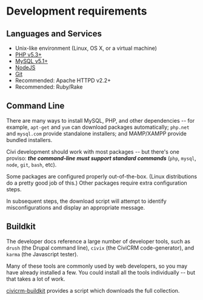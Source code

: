 # Development requirements

## Languages and Services

-   Unix-like environment (Linux, OS X, or a virtual machine)
-   [PHP v5.3+](http://php.net/)
-   [MySQL v5.1+](http://mysql.com/)
-   [NodeJS](https://nodejs.org/)
-   [Git](https://git-scm.com/)
-   Recommended: Apache HTTPD v2.2+
-   Recommended: Ruby/Rake

## Command Line

There are many ways to install MySQL, PHP, and other dependencies -- for example, `apt-get` and `yum` can download packages automatically; `php.net` and `mysql.com` provide standalone installers; and MAMP/XAMPP provide bundled installers.

Civi development should work with most packages -- but there's one proviso: ***the command-line must support standard commands***  (`php`, `mysql`, `node`, `git`, `bash`, etc).

Some packages are configured properly out-of-the-box. (Linux distributions do a pretty good job of this.) Other packages require extra configuration steps.

In subsequent steps, the download script will attempt to identify misconfigurations and display an appropriate message.

## Buildkit

The developer docs reference a large number of developer tools, such as `drush` (the Drupal command line), `civix` (the CiviCRM code-generator), and `karma` (the Javascript tester).

Many of these tools are commonly used by web developers, so you may have already installed a few.  You could install all the tools individually -- but that takes a lot of work.

[civicrm-buildkit](/tools/buildkit.md) provides a script which downloads the full collection.

